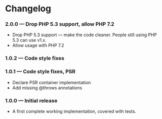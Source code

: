 Changelog
=========

### 2.0.0 — Drop PHP 5.3 support, allow PHP 7.2
- Drop PHP 5.3 support — make the code cleaner. People still using PHP 5.3 can use v1.x.
- Allow usage with PHP 7.2 

### 1.0.2 — Code style fixes

### 1.0.1 — Code style fixes, PSR 
- Declare PSR container implementation
- Add missing @throws annotations

### 1.0.0 — Initial release
- A first complete working implementation, covered with tests.  
